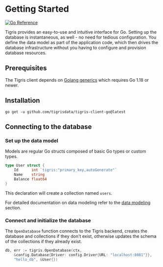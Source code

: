 # Getting Started

[![Go Reference](https://pkg.go.dev/badge/github.com/tigrisdata/tigris-client-go.svg)](https://pkg.go.dev/github.com/tigrisdata/tigris-client-go)

Tigris provides an easy-to-use and intuitive interface for Go. Setting up
the database is instantaneous, as well - no need for tedious configuration.
You define the data model as part of the application code, which then drives
the database infrastructure without you having to configure and provision
database resources.

## Prerequisites

The Tigris client depends on
[Golang generics](https://go.dev/doc/tutorial/generics) which requires Go 1.18
or newer.

## Installation

```shell
go get -u github.com/tigrisdata/tigris-client-go@latest
```

## Connecting to the database

### Set up the data model

Models are regular Go structs composed of basic Go types or custom types.

```go
type User struct {
    Id      int `tigris:"primary_key,autoGenerate"`
    Name    string
    Balance float64
}
```

This declaration will create a collection named `users`.

For detailed documentation on data modeling refer to the
[data modeling](datamodel) section.

### Connect and initialize the database

The `OpenDatabase` function connects to the Tigris backend, creates the
database and collections if they don't exist, otherwise updates the schema of
the collections if they already exist.

```go
db, err := tigris.OpenDatabase(ctx,
	&config.Database{Driver: config.Driver{URL: "localhost:8081"}},
    "hello_db", &User{})
```
